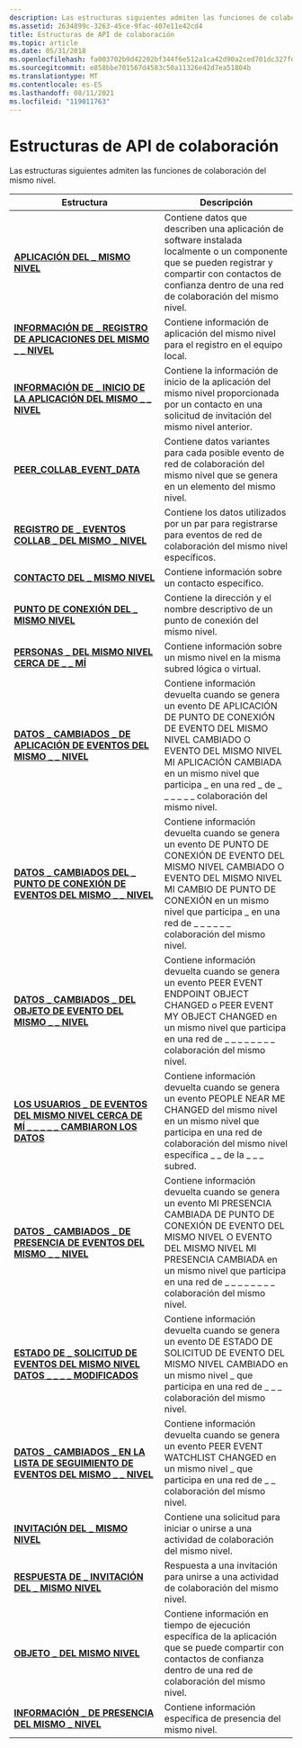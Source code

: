 ```yaml
---
description: Las estructuras siguientes admiten las funciones de colaboración del mismo nivel. StructureDescriptionPEER \_ APPLICATIONContains data describing a locally installed software application or component that can be registered and shared with trusted contacts within a peer collaboration network. INFORMACIÓN \_ DE REGISTRO DE APLICACIONES DEL MISMO \_ NIVELContente información de la aplicación del mismo nivel \_ para el registro en el equipo local. INFORMACIÓN DE INICIO DE LA APLICACIÓN DEL MISMO \_ NIVELContente la información de inicio de la aplicación del mismo nivel proporcionada por un \_ contacto en una solicitud de invitación del mismo nivel \_ anterior. PEER \_ COLLAB \_ EVENT \_ DATAContains variant data for each possible peer collaboration network event raised on a peer. PEER \_ COLLAB \_ EVENT \_ REGISTRATIONContens the data used by a peer to register for specific peer collaboration network events. PEER \_ CONTACTContene información sobre un contacto específico. PUNTO DE CONEXIÓN DEL MISMO \_ NIVELContene la dirección y el nombre descriptivo de un punto de conexión del mismo nivel. PEER \_ PEOPLE \_ NEAR \_ MEContains information about a peer in the same logical or virtual subnet. PEER EVENT APPLICATION CHANGED DATAContains information returned when a PEER EVENT ENDPOINT APPLICATION CHANGED or PEER EVENT MY APPLICATION CHANGED event is \_ \_ \_ \_ \_ \_ \_ \_ \_ \_ \_ \_ raised on a peer participating in a peer collaboration network. PEER EVENT ENDPOINT CHANGED DATAContains information returned when a PEER EVENT ENDPOINT CHANGED or PEER EVENT MY ENDPOINT CHANGED event is \_ \_ \_ \_ \_ \_ \_ \_ \_ \_ \_ raised on a peer participating in a peer collaboration network. PEER EVENT OBJECT CHANGED DATAContains information returned when a PEER EVENT ENDPOINT OBJECT CHANGED or PEER EVENT MY OBJECT CHANGED event is \_ \_ \_ \_ \_ \_ \_ \_ \_ \_ \_ \_ raised on a peer participating in a peer collaboration network. PEER EVENT PEOPLE NEAR ME CHANGED DATAContains information returned when a PEER EVENT PEOPLE NEAR ME CHANGED event is \_ \_ \_ \_ \_ \_ \_ \_ \_ \_ \_ raised on a peer participating in a subnet-specific peer collaboration network. PEER EVENT PRESENCE CHANGED DATAContains information returned when a PEER EVENT ENDPOINT PRESENCE CHANGED or PEER EVENT MY PRESENCE CHANGED event is \_ \_ \_ \_ \_ \_ \_ \_ \_ \_ \_ raised on a peer \_ participating in a peer collaboration network. ESTADO DE SOLICITUD DE EVENTO DEL MISMO NIVEL \_ \_ DATOS \_ \_ \_ MODIFICADOSContente \_ \_ \_ la \_ información devuelta cuando se genera un evento DE ESTADO DE SOLICITUD DE EVENTO DEL MISMO NIVEL CAMBIADO en un mismo nivel que participa en una red de colaboración del mismo nivel. PEER \_ EVENT \_ WATCHLIST CHANGED \_ \_ DATAContains information returned when a PEER EVENT \_ \_ WATCHLIST CHANGED event is \_ raised on a peer participating in a peer collaboration network. INVITACIÓN \_ DEL MISMO NIVELContente una solicitud para iniciar o unirse a una actividad de colaboración del mismo nivel. RESPUESTA \_ DE INVITACIÓN DEL MISMO NIVEL Una respuesta a una invitación para \_ unirse a una actividad de colaboración del mismo nivel. PEER OBJECT Contiene información en tiempo de ejecución específica de la aplicación que se puede compartir con contactos de \_ confianza dentro de una red de colaboración del mismo nivel. PEER \_ PRESENCE \_ INFOContene información específica de presencia del mismo nivel.
ms.assetid: 2634899c-3263-45ce-9fac-407e11e42cd4
title: Estructuras de API de colaboración
ms.topic: article
ms.date: 05/31/2018
ms.openlocfilehash: fa003702b9d42202bf344f6e512a1ca42d90a2ced701dc327fdc91eefb8fdcb9
ms.sourcegitcommit: e858bbe701567d4583c50a11326e42d7ea51804b
ms.translationtype: MT
ms.contentlocale: es-ES
ms.lasthandoff: 08/11/2021
ms.locfileid: "119011763"
---
```

# <a name="collaboration-api-structures"></a>Estructuras de API de colaboración

Las estructuras siguientes admiten las funciones de colaboración del mismo nivel.

| Estructura                                                                                      | Descripción                                                                                                                                                                                        |
|------------------------------------------------------------------------------------------------|----------------------------------------------------------------------------------------------------------------------------------------------------------------------------------------------------|
| [**APLICACIÓN DEL \_ MISMO NIVEL**](/windows/desktop/api/P2P/ns-p2p-peer_application)                                                  | Contiene datos que describen una aplicación de software instalada localmente o un componente que se pueden registrar y compartir con contactos de confianza dentro de una red de colaboración del mismo nivel.                        |
| [**INFORMACIÓN DE \_ REGISTRO DE APLICACIONES DEL MISMO \_ \_ NIVEL**](/windows/desktop/api/P2P/ns-p2p-peer_application_registration_info)            | Contiene información de aplicación del mismo nivel para el registro en el equipo local.                                                                                                                    |
| [**INFORMACIÓN DE \_ INICIO DE LA APLICACIÓN DEL MISMO \_ \_ NIVEL**](/windows/desktop/api/P2P/ns-p2p-peer_app_launch_info)                                        | Contiene la información de inicio de la aplicación del mismo nivel proporcionada por un contacto en una solicitud de invitación del mismo nivel anterior.                                                                              |
| [**PEER_COLLAB_EVENT_DATA**](/windows/win32/api/p2p/ns-p2p-peer_collab_event_data-r1)                                    | Contiene datos variantes para cada posible evento de red de colaboración del mismo nivel que se genera en un elemento del mismo nivel.                                                                                                         |
| [**REGISTRO DE \_ EVENTOS COLLAB \_ DEL MISMO \_ NIVEL**](/windows/desktop/api/P2P/ns-p2p-peer_collab_event_registration)                    | Contiene los datos utilizados por un par para registrarse para eventos de red de colaboración del mismo nivel específicos.                                                                                                       |
| [**CONTACTO DEL \_ MISMO NIVEL**](/windows/desktop/api/P2P/ns-p2p-peer_contact)                                                          | Contiene información sobre un contacto específico.                                                                                                                                                     |
| [**PUNTO DE CONEXIÓN DEL \_ MISMO NIVEL**](/windows/desktop/api/P2P/ns-p2p-peer_endpoint)                                                        | Contiene la dirección y el nombre descriptivo de un punto de conexión del mismo nivel.                                                                                                                                         |
| [**PERSONAS \_ DEL MISMO NIVEL CERCA DE \_ \_ MÍ**](/windows/desktop/api/P2P/ns-p2p-peer_people_near_me)                                          | Contiene información sobre un mismo nivel en la misma subred lógica o virtual.                                                                                                                           |
| [**DATOS \_ CAMBIADOS \_ DE APLICACIÓN DE EVENTOS DEL MISMO \_ \_ NIVEL**](/windows/desktop/api/P2P/ns-p2p-peer_event_application_changed_data)         | Contiene información devuelta cuando se genera un evento DE APLICACIÓN DE PUNTO DE CONEXIÓN DE EVENTO DEL MISMO NIVEL CAMBIADO O EVENTO DEL MISMO NIVEL MI APLICACIÓN CAMBIADA en un mismo nivel que participa \_ en una red \_ de \_ \_ \_ \_ \_ \_ colaboración del mismo nivel. |
| [**DATOS \_ CAMBIADOS DEL \_ PUNTO DE CONEXIÓN DE EVENTOS DEL MISMO \_ \_ NIVEL**](/windows/desktop/api/P2P/ns-p2p-peer_event_endpoint_changed_data)               | Contiene información devuelta cuando se genera un evento DE PUNTO DE CONEXIÓN DE EVENTO DEL MISMO NIVEL CAMBIADO O EVENTO DEL MISMO NIVEL MI CAMBIO DE PUNTO DE CONEXIÓN en un mismo nivel que participa \_ en una red de \_ \_ \_ \_ \_ \_ colaboración del mismo nivel.                 |
| [**DATOS \_ CAMBIADOS \_ DEL OBJETO DE EVENTO DEL MISMO \_ \_ NIVEL**](/windows/desktop/api/P2P/ns-p2p-peer_event_object_changed_data)                   | Contiene información devuelta cuando se genera un evento PEER EVENT ENDPOINT OBJECT CHANGED o PEER EVENT MY OBJECT CHANGED en un mismo nivel que participa en una red de \_ \_ \_ \_ \_ \_ \_ \_ colaboración del mismo nivel.           |
| [**LOS USUARIOS \_ DE EVENTOS DEL MISMO NIVEL CERCA DE MÍ \_ \_ \_ \_ \_ CAMBIARON LOS DATOS**](/windows/desktop/api/P2P/ns-p2p-peer_event_people_near_me_changed_data) | Contiene información devuelta cuando se genera un evento PEOPLE NEAR ME CHANGED del mismo nivel en un mismo nivel que participa en una red de colaboración del mismo nivel específica \_ \_ de la \_ \_ \_ subred.                               |
| [**DATOS \_ CAMBIADOS \_ DE PRESENCIA DE EVENTOS DEL MISMO \_ \_ NIVEL**](/windows/desktop/api/P2P/ns-p2p-peer_event_presence_changed_data)               | Contiene información devuelta cuando se genera un evento MI PRESENCIA CAMBIADA DE PUNTO DE CONEXIÓN DE EVENTO DEL MISMO NIVEL O EVENTO DEL MISMO NIVEL MI PRESENCIA CAMBIADA en un mismo nivel que participa en una red de \_ \_ \_ \_ \_ \_ \_ \_ colaboración del mismo nivel.       |
| [**ESTADO DE \_ SOLICITUD DE EVENTOS DEL MISMO NIVEL DATOS \_ \_ \_ \_ MODIFICADOS**](/windows/desktop/api/P2P/ns-p2p-peer_event_request_status_changed_data)  | Contiene información devuelta cuando se genera un evento DE ESTADO DE SOLICITUD DE EVENTO DEL MISMO NIVEL CAMBIADO en un mismo nivel \_ que participa en una red de \_ \_ \_ colaboración del mismo nivel.                                                |
| [**DATOS \_ CAMBIADOS \_ EN LA LISTA DE SEGUIMIENTO DE EVENTOS DEL MISMO \_ \_ NIVEL**](/windows/desktop/api/P2P/ns-p2p-peer_event_watchlist_changed_data)             | Contiene información devuelta cuando se genera un evento PEER EVENT WATCHLIST CHANGED en un mismo nivel \_ que participa en una red de \_ \_ colaboración del mismo nivel.                                                      |
| [**INVITACIÓN DEL \_ MISMO NIVEL**](/windows/desktop/api/P2P/ns-p2p-peer_invitation)                                                    | Contiene una solicitud para iniciar o unirse a una actividad de colaboración del mismo nivel.                                                                                                                              |
| [**RESPUESTA DE \_ INVITACIÓN DEL \_ MISMO NIVEL**](/windows/desktop/api/P2P/ns-p2p-peer_invitation_response)                                 | Respuesta a una invitación para unirse a una actividad de colaboración del mismo nivel.                                                                                                                                 |
| [**OBJETO \_ DEL MISMO NIVEL**](/windows/desktop/api/P2P/ns-p2p-peer_object)                                                            | Contiene información en tiempo de ejecución específica de la aplicación que se puede compartir con contactos de confianza dentro de una red de colaboración del mismo nivel.                                                                   |
| [**INFORMACIÓN \_ DE PRESENCIA DEL MISMO \_ NIVEL**](/windows/desktop/api/P2P/ns-p2p-peer_presence_info)                                             | Contiene información específica de presencia del mismo nivel.                                                                                                                                                       |



 

 

 



